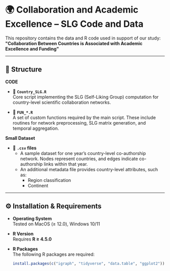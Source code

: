 # 🌍 Collaboration and Academic Excellence – SLG Code and Data

This repository contains the data and R code used in support of our study:  
**"Collaboration Between Countries is Associated with Academic Excellence and Funding"** 

---

## 📁 Structure

**CODE**
- 🔹 **`Country_SLG.R`**  
  Core script implementing the SLG (Self-Liking Group) computation for country-level scientific collaboration networks.

- 🔹 **`FUN_*.R`**  
  A set of custom functions required by the main script. These include routines for network preprocessing, SLG matrix generation, and temporal aggregation.

**Small Dataset**
- 🔹 **`.csv` files**  
  - A sample dataset for one year’s country-level co-authorship network. Nodes represent countries, and edges indicate co-authorship links within that year.  
  - An additional metadata file provides country-level attributes, such as:
    - Region classification  
    - Continent 

---

## ⚙️ Installation & Requirements

- **Operating System**  
  Tested on MacOS (≥ 12.0), Windows 10/11

- **R Version**  
  Requires **R ≥ 4.5.0**

- **R Packages**  
  The following R packages are required:
  ```r
  install.packages(c("igraph", "tidyverse", "data.table", "ggplot2"))


